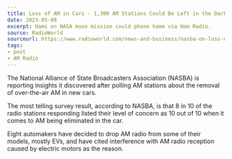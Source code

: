 ```yaml
---
title: Loss of AM in Cars - 1,300 AM Stations Could Be Left in the Dark
date: 2023-05-08
excerpt: Hams on NASA moon mission could phone home via Ham Radio.
source: RadioWorld
sourceurl: https://www.radioworld.com/news-and-business/nasba-on-loss-of-am-in-cars-1300-am-stations-could-be-left-in-the-dark
tags:
- post
- AM Radio
---
```

The National Alliance of State Broadcasters Association (NASBA) is reporting insights it discovered after polling AM stations about the removal of over-the-air AM in new cars.

The most telling survey result, according to NASBA, is that 8 in 10 of the radio stations responding listed their level of concern as 10 out of 10 when it comes to AM being eliminated in the car. 

Eight automakers have decided to drop AM radio from some of their models, mostly EVs, and have cited interference with AM radio reception caused by electric motors as the reason.